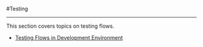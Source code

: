 #Testing

---
This section covers topics on testing flows.

- [Testing Flows in Development Environment](testing-flows-in-development-environment/testing-flows-in-development-environment.md)
